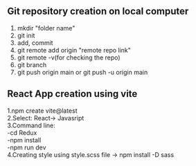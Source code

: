 

## Git repository creation on local computer 
1. mkdir "folder name" <br>
2. git init <br>
3. add, commit<br>
4. git remote add origin "remote repo link"<br>
5. git remote -v(for checking the repo)<br>
6. git branch<br>
7. git push origin main or git push -u origin main
## React App creation using vite
1.npm create  vite@latest<br>
2.Select: React-> Javasript<br>
3.Command line: 
  <br>-cd Redux
  <br>-npm install
  <br>-npm run dev <br>
4.Creating style using style.scss file -> npm install -D sass<br>
